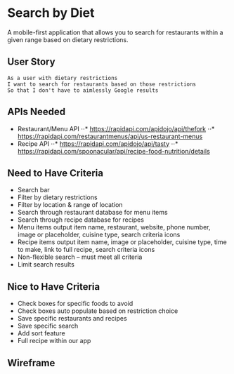 # Search by Diet
A mobile-first application that allows you to search for restaurants within a given range based on dietary restrictions.

## User Story
```
As a user with dietary restrictions
I want to search for restaurants based on those restrictions
So that I don't have to aimlessly Google results
```

## APIs Needed
* Restaurant/Menu API
⋅⋅* https://rapidapi.com/apidojo/api/thefork
⋅⋅* https://rapidapi.com/restaurantmenus/api/us-restaurant-menus
* Recipe API
⋅⋅* https://rapidapi.com/apidojo/api/tasty
⋅⋅* https://rapidapi.com/spoonacular/api/recipe-food-nutrition/details

## Need to Have Criteria
* Search bar
* Filter by dietary restrictions
* Filter by location & range of location
* Search through restaurant database for menu items
* Search through recipe database for recipes
* Menu items output item name, restaurant, website, phone number, image or placeholder, cuisine type, search criteria icons
* Recipe items output item name, image or placeholder, cuisine type, time to make, link to full recipe, search criteria icons
* Non-flexible search – must meet all criteria
* Limit search results

## Nice to Have Criteria
* Check boxes for specific foods to avoid
* Check boxes auto populate based on restriction choice
* Save specific restaurants and recipes
* Save specific search
* Add sort feature
* Full recipe within our app

## Wireframe
